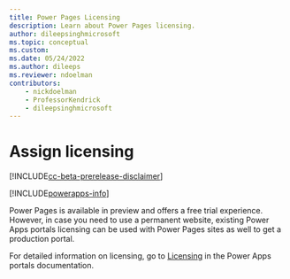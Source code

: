 ```yaml
---
title: Power Pages Licensing
description: Learn about Power Pages licensing.
author: dileepsinghmicrosoft
ms.topic: conceptual
ms.custom: 
ms.date: 05/24/2022
ms.author: dileeps
ms.reviewer: ndoelman
contributors:
    - nickdoelman
    - ProfessorKendrick
    - dileepsinghmicrosoft
---
```


# Assign licensing

[!INCLUDE[cc-beta-prerelease-disclaimer](../includes/cc-beta-prerelease-disclaimer.md)]

[!INCLUDE[powerapps-info](../includes/cc-powerapps-info.md)]

Power Pages is available in preview and offers a free trial experience. However, in case you need to use a permanent website, existing Power Apps portals licensing can be used with Power Pages sites as well to get a production portal.

For detailed information on licensing, go to [Licensing](/powerapps/maker/portals/manage-existing-portals#licensing) in the Power Apps portals documentation.

